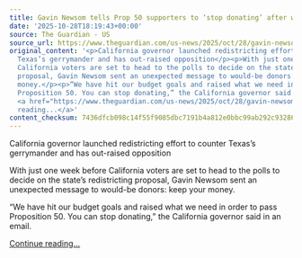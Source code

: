 ```yaml
---
title: Gavin Newsom tells Prop 50 supporters to ‘stop donating’ after war chest swells
date: '2025-10-28T18:19:43+00:00'
source: The Guardian - US
source_url: https://www.theguardian.com/us-news/2025/oct/28/gavin-newsom-prop-50-donations-california
original_content: '<p>California governor launched redistricting effort to counter
  Texas’s gerrymander and has out-raised opposition</p><p>With just one week before
  California voters are set to head to the polls to decide on the state’s redistricting
  proposal, Gavin Newsom sent an unexpected message to would-be donors: keep your
  money.</p><p>“We have hit our budget goals and raised what we need in order to pass
  Proposition 50. You can stop donating,” the California governor said in an email.</p>
  <a href="https://www.theguardian.com/us-news/2025/oct/28/gavin-newsom-prop-50-donations-california">Continue
  reading...</a>'
content_checksum: 7436dfcb098c14f55f9085dbc7191b4a812e0bbc99ab292c932865c199dd3daf
---
```


California governor launched redistricting effort to counter Texas’s gerrymander and has out-raised opposition

With just one week before California voters are set to head to the polls to decide on the state’s redistricting proposal, Gavin Newsom sent an unexpected message to would-be donors: keep your money.

“We have hit our budget goals and raised what we need in order to pass Proposition 50. You can stop donating,” the California governor said in an email.

 [Continue reading...](https://www.theguardian.com/us-news/2025/oct/28/gavin-newsom-prop-50-donations-california)